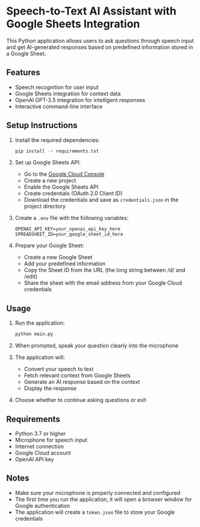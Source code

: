 # Speech-to-Text AI Assistant with Google Sheets Integration

This Python application allows users to ask questions through speech input and get AI-generated responses based on predefined information stored in a Google Sheet.

## Features

- Speech recognition for user input
- Google Sheets integration for context data
- OpenAI GPT-3.5 integration for intelligent responses
- Interactive command-line interface

## Setup Instructions

1. Install the required dependencies:
   ```bash
   pip install -r requirements.txt
   ```

2. Set up Google Sheets API:
   - Go to the [Google Cloud Console](https://console.cloud.google.com/)
   - Create a new project
   - Enable the Google Sheets API
   - Create credentials (OAuth 2.0 Client ID)
   - Download the credentials and save as `credentials.json` in the project directory

3. Create a `.env` file with the following variables:
   ```
   OPENAI_API_KEY=your_openai_api_key_here
   SPREADSHEET_ID=your_google_sheet_id_here
   ```

4. Prepare your Google Sheet:
   - Create a new Google Sheet
   - Add your predefined information
   - Copy the Sheet ID from the URL (the long string between /d/ and /edit)
   - Share the sheet with the email address from your Google Cloud credentials

## Usage

1. Run the application:
   ```bash
   python main.py
   ```

2. When prompted, speak your question clearly into the microphone

3. The application will:
   - Convert your speech to text
   - Fetch relevant context from Google Sheets
   - Generate an AI response based on the context
   - Display the response

4. Choose whether to continue asking questions or exit

## Requirements

- Python 3.7 or higher
- Microphone for speech input
- Internet connection
- Google Cloud account
- OpenAI API key

## Notes

- Make sure your microphone is properly connected and configured
- The first time you run the application, it will open a browser window for Google authentication
- The application will create a `token.json` file to store your Google credentials 